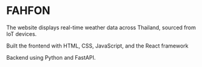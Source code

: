 # FAHFON 
The website displays real-time weather data across Thailand, sourced from IoT devices. 

Built the frontend with HTML, CSS, JavaScript, and the React framework 

Backend using Python and FastAPI.
